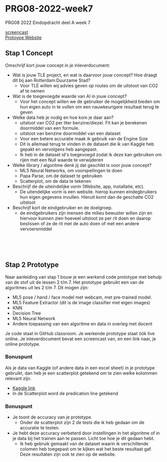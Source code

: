 # PRG08-2022-week7
PRG08 2022 Eindopdracht deel A week 7

[screencast](https://youtu.be/YYlMBw0-6ZM)
<br>
[Protoype Website](https://olivier-vromans.github.io/prg08-2022-week7-Olivier-Vromans/)

## Stap 1 Concept

Omschrijf kort jouw concept in je inleverdocument:

- Wat is jouw TLE project, en wat is daarvoor jouw concept? Hoe draagt dit bij aan Rotterdam:Duurzame Stad?
    - Voor TLE willen wij advies geven op routes om de uitstoot van CO2 af te nemen
- Wat is de toegevoegde waarde van AI in jouw concept?
    - Voor het concept willen we de gebruiker de mogelijkheid bieden om hun eigen auto in te vullen om een nauwkeurigere resultaat terug te geven
- Welke data heb je nodig en hoe kom je daar aan?
    - uitstoot van CO2 per liter benzine/diezel. Fit kan je berekenen doormiddel van een formule.
    - uitstoot van benzine doormiddel van een dataset
    - Voor een betere accuratie maak ik gebruik van de Engine Size
    - Dit is allemaal terug te vinden in de dataset die ik van Kaggle heb gepakt en vervolgens heb aangepast.
    - Ik heb in de dataset id's toegevoegd zodat ik deze kan gebruiken om rijen met een Null waarde te verwijderen
- Welke library / algoritme denk jij dat geschikt is voor jouw concept?
    - ML5 Neural Networks, om voorspellingen te doen
    - Papa Parse, om de dataset te gebruiken
    - Scatterplot, om de data te tekenen
- Beschrijf de de uiteindelijke vorm (Website, app, installatie, etc).
    - De uitendelijke vorm is een website. hierop kunnen eindegbruikers hun eigen gegevens invullen. Hieruit komt dan de geschatte CO2 uitstoot
- Beschrijf kort de eindgebruiker en de doelgroep.
    - de eindgebruikers zijn mensen die milieu bewuster willen zijn en hiervoor kunnen zien hoeveel uitstoot ze per rit doen en daarop beslissen of ze de rit met de auto doen of met een andere vervoersmiddel

<br>
<br>
<br>

## Stap 2 Prototype

Naar aanleiding van stap 1 bouw je een werkend code prototype met behulp van de stof uit de lessen 2 t/m 7.
Het prototype gebruikt een van de algoritmes uit les 2 t/m 7. Dit mogen zijn:

- ML5 pose / hand / face model met webcam, met pre-trained model.
- ML5 Feature Extractor (dit is de image classifier met eigen images)
- KNN
- Decision Tree
- ML5 Neural Network
- Andere toepassing van een algoritme en data in overleg met docent

Je code staat in GitHub classroom. Je werkende prototype staat óók live online.
Je inleverdocument bevat een screencast van, en een link naar, je online prototype.

### Bonuspunt

Als je data van Kaggle (of andere data in een excel sheet) in je prototype gebruikt, dan heb je een scatterplot getekend om te zien welke kolommen relevant zijn.

- [Kaggle link](https://www.kaggle.com/datasets/debajyotipodder/co2-emission-by-vehicles)
- In de Scatterplot word de predication line getekend

### Bonuspunt

- Je toont de accuracy van je prototype.
    - Onder de scatterplot zijn 2 de tests die ik heb gedaan om de accuratie te testen. 
- Je hebt deze accuracy verbeterd door instellingen in het algoritme of in je data bij het trainen aan te passen. Licht toe hoe je dit gedaan hebt.
    - Ik heb gebruik gemaakt van de dataset waarin ik verschillende colomen heb toegepast om te kijken wat het beste resultaat gaf. Deze resultaten zijn ook te zien op de website.
